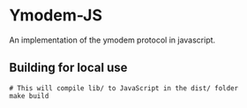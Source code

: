 # Ymodem-JS

An implementation of the ymodem protocol in javascript.

## Building for local use

```
# This will compile lib/ to JavaScript in the dist/ folder
make build
```
